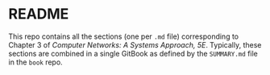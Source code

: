 # README

This repo contains all the sections (one per `.md` file) corresponding
to Chapter 3 of *Computer Networks: A Systems Approach, 5E*.
Typically, these sections are combined in a single GitBook as defined
by the `SUMMARY.md` file in the `book` repo.
